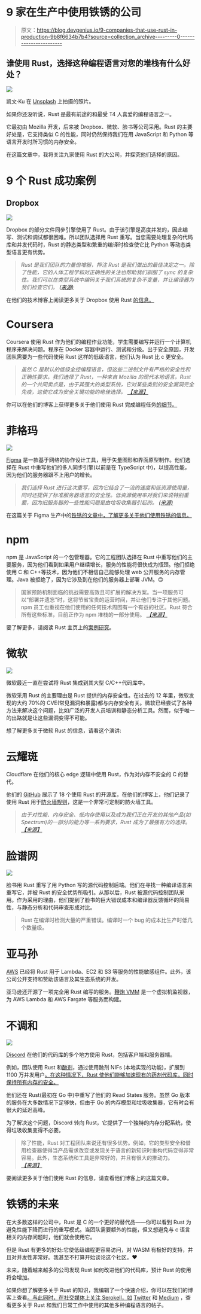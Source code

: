 # 9 家在生产中使用铁锈的公司

> 原文：<https://blog.devgenius.io/9-companies-that-use-rust-in-production-9b8f6634b7b4?source=collection_archive---------0----------------------->

## 谁使用 Rust，选择这种编程语言对您的堆栈有什么好处？

![](img/f38edb1eeefde644cf4faab960b558ca.png)

凯文·Ku 在 [Unsplash](https://unsplash.com/s/photos/coding?utm_source=unsplash&utm_medium=referral&utm_content=creditCopyText) 上拍摄的照片。

如果你还没听说，Rust 是最有前途的和最受 T4 人喜爱的编程语言之一。

它最初由 Mozilla 开发，后来被 Dropbox、微软、脸书等公司采用。Rust 的主要好处是，它支持类似 C 的性能，同时仍然保持我们在用 JavaScript 和 Python 等语言开发时所习惯的内存安全。

在这篇文章中，我将关注九家使用 Rust 的大公司，并探究他们选择的原因。

# 9 个 Rust 成功案例

## Dropbox

![](img/65ae482d1e08a48df639d9adf02761c1.png)

Dropbox 的部分文件同步引擎使用了 Rust。由于该引擎是高度并发的，因此编写、测试和调试都很困难。所以团队选择用 Rust 重写。当您需要处理复杂的代码库和并发代码时，Rust 的静态类型和繁重的编译时检查使它比 Python 等动态类型语言更有优势。

> *Rust 是我们团队的力量倍增器，押注 Rust 是我们做出的最佳决定之一。除了性能，它的人体工程学和对正确性的关注也帮助我们驯服了 sync 的复杂性。我们可以在类型系统中编码关于我们系统的复杂不变量，并让编译器为我们检查它们。* [*(来源)*](https://dropbox.tech/infrastructure/rewriting-the-heart-of-our-sync-engine)

在他们的技术博客上阅读更多关于 Dropbox 使用 Rust [的信息。](https://dropbox.tech/infrastructure/rewriting-the-heart-of-our-sync-engine)

# Coursera

Coursera 使用 Rust 作为他们的编程作业功能，学生需要编写并运行一个计算机程序来解决问题。程序在 Docker 容器中运行、测试和分级。出于安全原因，开发团队需要为一些代码使用 Rust 这样的低级语言，他们认为 Rust 比 c 更安全。

> *虽然 C 是默认的低级全控编程语言，但这些二进制文件有严格的安全性和正确性要求。我们选择了 Rust，一种来自 Mozilla 的现代本地语言。Rust 的一个共同卖点是，由于其强大的类型系统，它对某些类别的安全漏洞完全免疫，这使它成为安全关键功能的绝佳选择。* [*【来源】*](https://medium.com/coursera-engineering/rust-docker-in-production-coursera-f7841d88e6ed)

你可以在他们的博客上获得更多关于他们使用 Rust 完成编程任务[的细节。](https://medium.com/coursera-engineering/rust-docker-in-production-coursera-f7841d88e6ed)

# 菲格玛

![](img/2e8708f724699ee4f4ddb7b94924cd8d.png)

[Figma](https://www.figma.com/) 是一款基于网络的协作设计工具，用于矢量图形和界面原型制作。他们选择在 Rust 中重写他们的多人同步引擎(以前是在 TypeScript 中)，以提高性能，因为他们的服务器跟不上用户的增长。

> *我们选择 Rust 进行这次重写，因为它结合了一流的速度和低资源使用量，同时还提供了标准服务器语言的安全性。低资源使用率对我们来说特别重要，因为旧服务器的一些性能问题是由垃圾收集器引起的。* [*(来源)*](https://www.figma.com/blog/rust-in-production-at-figma/)

在这篇关于 Figma 生产中的[铁锈的文章中，了解更多关于他们使用铁锈的信息。](https://www.figma.com/blog/rust-in-production-at-figma/)

# npm

npm 是 JavaScript 的一个包管理器。它的工程团队选择在 Rust 中重写他们的主要服务，因为他们看到如果用户继续增长，服务的性能将很快成为瓶颈。他们拒绝使用 C 和 C++等技术，因为他们不相信自己能够处理 web 公开服务的内存管理。Java 被拒绝了，因为它涉及到在他们的服务器上部署 JVM。🙃

> 国家预防机制面临的挑战需要高效且可扩展的解决方案。当一项服务可以“部署并遗忘”时，这将节省宝贵的运营时间，并让他们专注于其他问题。npm 员工也重视在他们使用的任何技术周围有一个有益的社区。Rust 符合所有这些标准，目前正作为 npm 堆栈的一部分使用。 [*【来源】*](https://www.rust-lang.org/static/pdfs/Rust-npm-Whitepaper.pdf)

要了解更多，请阅读 Rust 主页上的[案例研究](https://www.rust-lang.org/static/pdfs/Rust-npm-Whitepaper.pdf)。

# 微软

![](img/d634107b3afca1e2d59ae6e4d8204834.png)

微软最近一直在尝试将 Rust 集成到其大型 C/C++代码库中。

微软采用 Rust 的主要理由是 Rust 提供的内存安全性。在过去的 12 年里，微软发现的大约 70%的 CVE(常见漏洞和暴露)都与内存安全有关。微软已经尝试了各种方法来解决这个问题，比如广泛的开发人员培训和静态分析工具。然而，似乎唯一的出路就是让这些漏洞变得不可能。

想了解更多关于微软 Rust 的信息，请看这个演讲:

# 云耀斑

Cloudflare 在他们的核心 edge 逻辑中使用 Rust，作为对内存不安全的 C 的替代。

他们的 [GitHub](https://github.com/cloudflare) 展示了 18 个使用 Rust 的开源库，在他们的博客上，他们记录了使用 Rust 用于[防火墙规则](https://blog.cloudflare.com/how-we-made-firewall-rules/)，这是一个非常可定制的防火墙工具。

> *由于对性能、内存安全、低内存使用以及成为我们正在开发的其他产品(如 Spectrum)的一部分的能力等一系列要求，Rust 成为了最强有力的选择。* [*【来源】*](https://blog.cloudflare.com/building-fast-interpreters-in-rust/)

# 脸谱网

![](img/9f636a59d3f72117773374052c4fe1c4.png)

脸书用 Rust 重写了用 Python 写的源代码控制后端。他们在寻找一种编译语言来重写它，并被 Rust 的安全优势所吸引。从那以后，Rust 被源代码控制团队采用。作为采用的理由，他们提到了脸书的巨大错误成本和编译器反馈循环的简易性，与静态分析和代码审查形成对比。

> Rust 在编译时检测大量的严重错误。编译时一个 bug 的成本比生产时低几个数量级。

# 亚马孙

[AWS](https://aws.amazon.com/) 已经将 Rust 用于 Lambda、EC2 和 S3 等服务的性能敏感组件。此外，该公司公开支持和赞助该语言及其生态系统的开发。

亚马逊还开源了一项完全用 Rust 编写的服务。[鞭炮 VMM](https://firecracker-microvm.github.io/) 是一个虚拟机监视器，为 AWS Lambda 和 AWS Fargate 等服务而构建。

# 不调和

![](img/5401f6fcbea3f4bbe850f6bcbb8eb885.png)

[Discord](https://discord.com/) 在他们的代码库的多个地方使用 Rust，包括客户端和服务器端。

例如，团队使用 Rust 和[酏剂](https://serokell.io/blog/introduction-to-elixir)，通过使用酏剂 NIFs (本地实现的功能)，扩展到 1100 万并发用户[。在这种情况下，Rust 使他们能够加速现有的药剂代码库，同时保持所有内存的安全。](https://blog.discord.com/using-rust-to-scale-elixir-for-11-million-concurrent-users-c6f19fc029d3)

他们还在 Rust(最初在 Go 中)中重写了他们的 Read States 服务。虽然 Go 版本的服务在大多数情况下足够快，但由于 Go 的内存模型和垃圾收集器，它有时会有很大的延迟高峰。

为了解决这个问题，Discord 转向 Rust，它提供了一个独特的内存分配系统，使得垃圾收集变得不必要。

> 除了性能，Rust 对工程团队来说还有很多优势。例如，它的类型安全和借用检查器使得当产品需求改变或发现关于语言的新知识时重构代码变得非常容易。此外，生态系统和工具是非常好的，并且有很大的推动力。 [*【来源】*](https://blog.discord.com/why-discord-is-switching-from-go-to-rust-a190bbca2b1f)

要阅读更多关于他们使用 Rust 的信息，请查看他们博客上的这篇文章。

# 铁锈的未来

在大多数这样的公司中，Rust 是 C 的一个更好的替代品——你可以看到 Rust 为避免性能下降而进行的重写模式。当团队需要额外的性能，但又想避免与 c 语言相关的内存问题时，他们就会使用它。

但是 Rust 有更多的好处:它使低级编程更容易访问，对 WASM 有极好的支持，并且对并发性非常好。我甚至不打算开始谈论这个社区。❤️

未来，随着越来越多的公司发现 Rust 如何改进他们的代码库，预计 Rust 的使用将会增加。

如果你想了解更多关于 Rust 的知识，我编辑了一个快速介绍，你可以在我们的博客上查看[。与此同时，在社交媒体上关注 Serokell，如](https://serokell.io/blog/rust-guide) [Twitter](https://twitter.com/serokell?lang=en) 和 [Medium](https://serokell.medium.com/) ，查看更多关于 Rust 和我们日常工作中使用的其他多种编程语言的帖子。